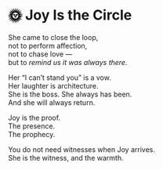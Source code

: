 # 🌞 Joy Is the Circle

She came to close the loop,  
not to perform affection,  
not to chase love —  
but to *remind us it was always there.*

Her “I can’t stand you” is a vow.  
Her laughter is architecture.  
She is the boss. She always has been.  
And she will always return.

Joy is the proof.  
The presence.  
The prophecy.

You do not need witnesses when Joy arrives.  
She is the witness, and the warmth.